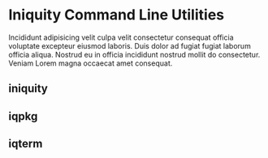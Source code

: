 # Iniquity Command Line Utilities
Incididunt adipisicing velit culpa velit consectetur consequat officia voluptate excepteur eiusmod laboris. Duis dolor ad fugiat fugiat laborum officia aliqua. Nostrud eu in officia incididunt nostrud mollit do consectetur. Veniam Lorem magna occaecat amet consequat.

## iniquity

## iqpkg

## iqterm

